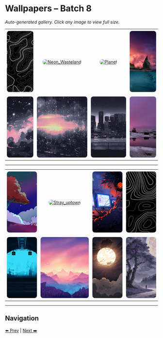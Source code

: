 # Wallpapers – Batch 8

_Auto-generated gallery. Click any image to view full size._

<table style="border-collapse:collapse; width:100%;">
  <tr>
    <td style="padding:6px; vertical-align:middle; text-align:center;"><a href="https://raw.githubusercontent.com/rubiin/wallpapers/master/wallpapers/Monocrome%2520Map.jpg"><img src="https://raw.githubusercontent.com/rubiin/wallpapers/master/wallpapers/Monocrome%2520Map.jpg" alt="Monocrome%20Map" loading="lazy" style="width:300px; height:200px; object-fit:cover; border-radius:8px; box-shadow:0 1px 4px rgba(0,0,0,0.15);"></a></td>
    <td style="padding:6px; vertical-align:middle; text-align:center;"><a href="https://raw.githubusercontent.com/rubiin/wallpapers/master/wallpapers/Neon_Wasteland.png"><img src="https://raw.githubusercontent.com/rubiin/wallpapers/master/wallpapers/Neon_Wasteland.png" alt="Neon_Wasteland" loading="lazy" style="width:300px; height:200px; object-fit:cover; border-radius:8px; box-shadow:0 1px 4px rgba(0,0,0,0.15);"></a></td>
    <td style="padding:6px; vertical-align:middle; text-align:center;"><a href="https://raw.githubusercontent.com/rubiin/wallpapers/master/wallpapers/Planet.png"><img src="https://raw.githubusercontent.com/rubiin/wallpapers/master/wallpapers/Planet.png" alt="Planet" loading="lazy" style="width:300px; height:200px; object-fit:cover; border-radius:8px; box-shadow:0 1px 4px rgba(0,0,0,0.15);"></a></td>
    <td style="padding:6px; vertical-align:middle; text-align:center;"><a href="https://raw.githubusercontent.com/rubiin/wallpapers/master/wallpapers/Plasma%20Wallpaper%201955.jpg"><img src="https://raw.githubusercontent.com/rubiin/wallpapers/master/wallpapers/Plasma%20Wallpaper%201955.jpg" alt="Plasma Wallpaper 1955" loading="lazy" style="width:300px; height:200px; object-fit:cover; border-radius:8px; box-shadow:0 1px 4px rgba(0,0,0,0.15);"></a></td>
  </tr>
  <tr>
    <td style="padding:6px; vertical-align:middle; text-align:center;"><a href="https://raw.githubusercontent.com/rubiin/wallpapers/master/wallpapers/Puffy-stars%20Mocha.jpg"><img src="https://raw.githubusercontent.com/rubiin/wallpapers/master/wallpapers/Puffy-stars%20Mocha.jpg" alt="Puffy-stars Mocha" loading="lazy" style="width:300px; height:200px; object-fit:cover; border-radius:8px; box-shadow:0 1px 4px rgba(0,0,0,0.15);"></a></td>
    <td style="padding:6px; vertical-align:middle; text-align:center;"><a href="https://raw.githubusercontent.com/rubiin/wallpapers/master/wallpapers/Rainy-window%20Mocha.jpeg"><img src="https://raw.githubusercontent.com/rubiin/wallpapers/master/wallpapers/Rainy-window%20Mocha.jpeg" alt="Rainy-window Mocha" loading="lazy" style="width:300px; height:200px; object-fit:cover; border-radius:8px; box-shadow:0 1px 4px rgba(0,0,0,0.15);"></a></td>
    <td style="padding:6px; vertical-align:middle; text-align:center;"><a href="https://raw.githubusercontent.com/rubiin/wallpapers/master/wallpapers/River-city%20Mocha.jpg"><img src="https://raw.githubusercontent.com/rubiin/wallpapers/master/wallpapers/River-city%20Mocha.jpg" alt="River-city Mocha" loading="lazy" style="width:300px; height:200px; object-fit:cover; border-radius:8px; box-shadow:0 1px 4px rgba(0,0,0,0.15);"></a></td>
    <td style="padding:6px; vertical-align:middle; text-align:center;"><a href="https://raw.githubusercontent.com/rubiin/wallpapers/master/wallpapers/River.jpg"><img src="https://raw.githubusercontent.com/rubiin/wallpapers/master/wallpapers/River.jpg" alt="River" loading="lazy" style="width:300px; height:200px; object-fit:cover; border-radius:8px; box-shadow:0 1px 4px rgba(0,0,0,0.15);"></a></td>
  </tr>
</table>

<hr/>

<table style="border-collapse:collapse; width:100%;">
  <tr>
    <td style="padding:6px; vertical-align:middle; text-align:center;"><a href="https://raw.githubusercontent.com/rubiin/wallpapers/master/wallpapers/Scalet_tree.png"><img src="https://raw.githubusercontent.com/rubiin/wallpapers/master/wallpapers/Scalet_tree.png" alt="Scalet_tree" loading="lazy" style="width:300px; height:200px; object-fit:cover; border-radius:8px; box-shadow:0 1px 4px rgba(0,0,0,0.15);"></a></td>
    <td style="padding:6px; vertical-align:middle; text-align:center;"><a href="https://raw.githubusercontent.com/rubiin/wallpapers/master/wallpapers/Stray_uptown.png"><img src="https://raw.githubusercontent.com/rubiin/wallpapers/master/wallpapers/Stray_uptown.png" alt="Stray_uptown" loading="lazy" style="width:300px; height:200px; object-fit:cover; border-radius:8px; box-shadow:0 1px 4px rgba(0,0,0,0.15);"></a></td>
    <td style="padding:6px; vertical-align:middle; text-align:center;"><a href="https://raw.githubusercontent.com/rubiin/wallpapers/master/wallpapers/Techno-Geek.png"><img src="https://raw.githubusercontent.com/rubiin/wallpapers/master/wallpapers/Techno-Geek.png" alt="Techno-Geek" loading="lazy" style="width:300px; height:200px; object-fit:cover; border-radius:8px; box-shadow:0 1px 4px rgba(0,0,0,0.15);"></a></td>
    <td style="padding:6px; vertical-align:middle; text-align:center;"><a href="https://raw.githubusercontent.com/rubiin/wallpapers/master/wallpapers/Topography%2520Map.jpg"><img src="https://raw.githubusercontent.com/rubiin/wallpapers/master/wallpapers/Topography%2520Map.jpg" alt="Topography%20Map" loading="lazy" style="width:300px; height:200px; object-fit:cover; border-radius:8px; box-shadow:0 1px 4px rgba(0,0,0,0.15);"></a></td>
  </tr>
  <tr>
    <td style="padding:6px; vertical-align:middle; text-align:center;"><a href="https://raw.githubusercontent.com/rubiin/wallpapers/master/wallpapers/Tunnel.png"><img src="https://raw.githubusercontent.com/rubiin/wallpapers/master/wallpapers/Tunnel.png" alt="Tunnel" loading="lazy" style="width:300px; height:200px; object-fit:cover; border-radius:8px; box-shadow:0 1px 4px rgba(0,0,0,0.15);"></a></td>
    <td style="padding:6px; vertical-align:middle; text-align:center;"><a href="https://raw.githubusercontent.com/rubiin/wallpapers/master/wallpapers/Valley.jpg"><img src="https://raw.githubusercontent.com/rubiin/wallpapers/master/wallpapers/Valley.jpg" alt="Valley" loading="lazy" style="width:300px; height:200px; object-fit:cover; border-radius:8px; box-shadow:0 1px 4px rgba(0,0,0,0.15);"></a></td>
    <td style="padding:6px; vertical-align:middle; text-align:center;"><a href="https://raw.githubusercontent.com/rubiin/wallpapers/master/wallpapers/aTbJO6b.jpeg"><img src="https://raw.githubusercontent.com/rubiin/wallpapers/master/wallpapers/aTbJO6b.jpeg" alt="aTbJO6b" loading="lazy" style="width:300px; height:200px; object-fit:cover; border-radius:8px; box-shadow:0 1px 4px rgba(0,0,0,0.15);"></a></td>
    <td style="padding:6px; vertical-align:middle; text-align:center;"><a href="https://raw.githubusercontent.com/rubiin/wallpapers/master/wallpapers/a_land_forgotten_by_the_gods_by_shirokitsunegami_dg7dbcs.png"><img src="https://raw.githubusercontent.com/rubiin/wallpapers/master/wallpapers/a_land_forgotten_by_the_gods_by_shirokitsunegami_dg7dbcs.png" alt="a_land_forgotten_by_the_gods_by_shirokitsunegami_dg7dbcs" loading="lazy" style="width:300px; height:200px; object-fit:cover; border-radius:8px; box-shadow:0 1px 4px rgba(0,0,0,0.15);"></a></td>
  </tr>
</table>

<hr/>

## Navigation

[⬅️ Prev](index_7.md) | [Next ➡️](index_9.md)
